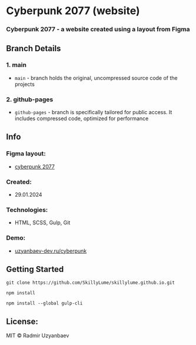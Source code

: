 # Cyberpunk 2077 (website)
### Cyberpunk 2077 - a website created using a layout from Figma

## Branch Details

### 1. main
- `main` - branch holds the original, uncompressed source code of the projects
### 2. github-pages
- `github-pages` - branch is specifically tailored for public access. It includes compressed code, optimized for performance

## Info
### Figma layout:
- [cyberpunk 2077](https://www.figma.com/file/cyOuCcxqhxwqCrillGbcFm/Cyberpunk?type=design&node-id=0%3A1&t=qeQyGCDGdRDR9bfR-1)
### Created:
- 29.01.2024
### Technologies:
- HTML, SCSS, Gulp, Git

### Demo:
- [uzyanbaev-dev.ru/cyberpunk](https://uzyanbaev-dev.ru/cyberpunk)

## Getting Started
```
git clone https://github.com/SkillyLume/skillylume.github.io.git
```

```
npm install
```

```
npm install --global gulp-cli
```

## License:
MIT © Radmir Uzyanbaev
